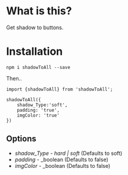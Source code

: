 # What is this? 

Get shadow to buttons.

# Installation

 `npm i shadowToAll --save`


 Then.. 


 ```
 import {shadowToAll} from 'shadowToAll';

 shadowToAll({
     shadow_Type:'soft',
     padding: 'true',
     imgColor: 'true'
 })
 ```

 ## Options

 * *shadow_Type* - _hard | soft_ (Defaults to soft)
 * *padding* - _boolean (Defaults to false)
 * *imgColor* - _boolean (Defaults to false)

 